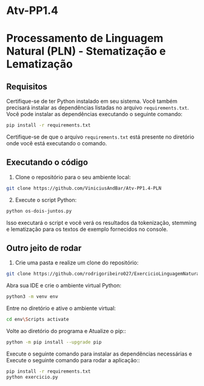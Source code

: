 # Atv-PP1.4
# Processamento de Linguagem Natural (PLN) - Stematização e Lematização

## Requisitos

Certifique-se de ter Python instalado em seu sistema. Você também precisará instalar as dependências listadas no arquivo `requirements.txt`. Você pode instalar as dependências executando o seguinte comando:

```bash
pip install -r requirements.txt
```

Certifique-se de que o arquivo `requirements.txt` está presente no diretório onde você está executando o comando.

## Executando o código

1. Clone o repositório para o seu ambiente local:

```bash
git clone https://github.com/ViniciusAndBar/Atv-PP1.4-PLN
```

2. Execute o script Python:

```bash
python os-dois-juntos.py
```

Isso executará o script e você verá os resultados da tokenização, stemming e lematização para os textos de exemplo fornecidos no console.

## Outro jeito de rodar

1. Crie uma pasta e realize um clone do repositório:

```bash
git clone https://github.com/rodrigoribeiro027/ExercicioLinguagemNatural
```
Abra sua IDE e crie o ambiente virtual Python:
```bash
python3 -m venv env
```
Entre no diretório e ative o ambiente virtual:
```bash
cd env\Scripts activate
```
Volte ao diretório do programa e Atualize o pip::
```bash
python -m pip install --upgrade pip
```
Execute o seguinte comando para instalar as dependências necessárias e Execute o seguinte comando para rodar a aplicação::
```bash
pip install -r requirements.txt
python exercicio.py
```
